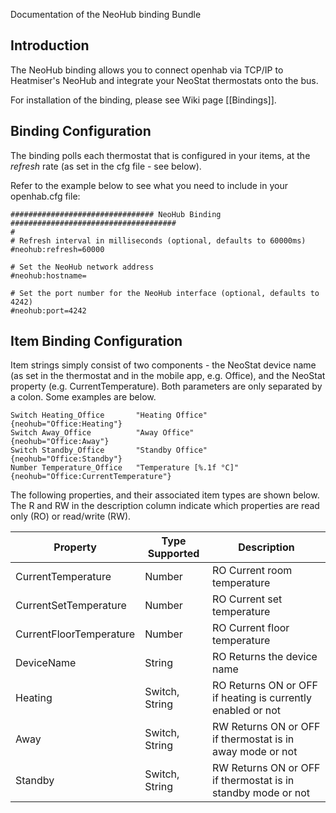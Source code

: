 Documentation of the NeoHub binding Bundle

## Introduction

The NeoHub binding allows you to connect openhab via TCP/IP to Heatmiser's NeoHub and integrate your NeoStat thermostats onto the bus. 

For installation of the binding, please see Wiki page [[Bindings]].

## Binding Configuration
The binding polls each thermostat that is configured in your items, at the _refresh_ rate (as set in the cfg file - see below). 

Refer to the example below to see what you need to include in your openhab.cfg file:

    ################################ NeoHub Binding #####################################
    #
    # Refresh interval in milliseconds (optional, defaults to 60000ms)
    #neohub:refresh=60000
    
    # Set the NeoHub network address
    #neohub:hostname=
 
    # Set the port number for the NeoHub interface (optional, defaults to 4242)
    #neohub:port=4242
    

## Item Binding Configuration
Item strings simply consist of two components - the NeoStat device name (as set in the thermostat and in the mobile app, e.g. Office), and the NeoStat property (e.g. CurrentTemperature). Both parameters are only separated by a colon. Some examples are below.

    Switch Heating_Office       "Heating Office"         {neohub="Office:Heating"}
    Switch Away_Office          "Away Office"            {neohub="Office:Away"}
    Switch Standby_Office       "Standby Office"         {neohub="Office:Standby"}
    Number Temperature_Office   "Temperature [%.1f °C]"  {neohub="Office:CurrentTemperature"}

The following properties, and their associated item types are shown below. The R and RW in the description column indicate which properties are read only (RO) or read/write (RW).

| Property     | Type Supported   | Description     |
| ------------- | ---------------- | --------------- |
| CurrentTemperature       | Number | RO Current room temperature |
| CurrentSetTemperature       | Number | RO Current set temperature |
| CurrentFloorTemperature     | Number | RO Current floor temperature |
| DeviceName      | String   | RO  Returns the device name |
| Heating     | Switch, String   | RO Returns ON or OFF if heating is currently enabled or not |
| Away      | Switch, String | RW Returns ON or OFF if thermostat is in away mode or not |
| Standby   | Switch, String | RW Returns ON or OFF if thermostat is in standby mode or not |